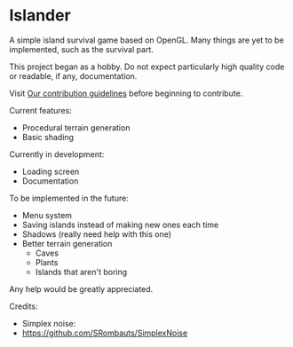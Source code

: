 # Islander
A simple island survival game based on OpenGL. Many things are yet to be implemented, such as the survival part.

This project began as a hobby. Do not expect particularly high quality code or readable, if any, documentation.

Visit [Our contribution guidelines](https://github.com/SashaM69420/Islander/blob/master/CONTRIBUTING.md) before beginning to contribute.

Current features:
- Procedural terrain generation
- Basic shading

Currently in development:
- Loading screen
- Documentation

To be implemented in the future:
- Menu system
- Saving islands instead of making new ones each time
- Shadows (really need help with this one)
- Better terrain generation
  - Caves
  - Plants
  - Islands that aren't boring

Any help would be greatly appreciated.

Credits:

- Simplex noise:
- https://github.com/SRombauts/SimplexNoise
